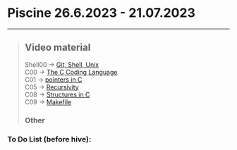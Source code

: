 # Piscine 26.6.2023 - 21.07.2023
***
> ## Video material
> Shell00 -> [Git, Shell, Unix](https://www.youtube.com/playlist?list=PLxeKVrYoZO6B64HVamfG1d8Jb2XIrNuRO) <br/>
> C00 -> [The C Coding Language](https://www.youtube.com/playlist?list=PLxeKVrYoZO6DNJxUBWIiTO-B6X62SMHVo) <br/>
> C01 -> [pointers in C](https://www.youtube.com/playlist?list=PLxeKVrYoZO6CZlYBPJVZQ_n4AulUhjV4p) <br/>
> C05 -> [Recursivity](https://www.youtube.com/playlist?list=PLxeKVrYoZO6CKf2YJ3uiQN6aSzAeqLYlu) <br/>
> C08 -> [Structures in C](https://www.youtube.com/playlist?list=PLxeKVrYoZO6C_4IgEopWvNCYMI1Po3dVY) <br/>
> C09 -> [Makefile](https://www.youtube.com/watch?v=gtbmNNXcN3s) <br/>
> ### Other
>
> 

### To Do List (before hive):
 
